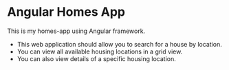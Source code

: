 # Angular Homes App

This is my homes-app using Angular framework.

- This web application should allow you to search for a house by location. 
- You can view all available housing locations in a grid view.
- You can also view details of a specific housing location.